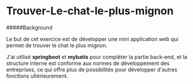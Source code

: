 # Trouver-Le-chat-le-plus-mignon

#####Background

Le but de cet exercice est de développer une mini application web qui permet de trouver le chat le plus mignon.



J'ai utilisé **springboot** et **mybatis** pour compléter la partie back-end, et la structure interne est conforme aux normes de développement des entreprises, ce qui offre plus de possibilités pour développer d'autres fonctions ultérieurement.
